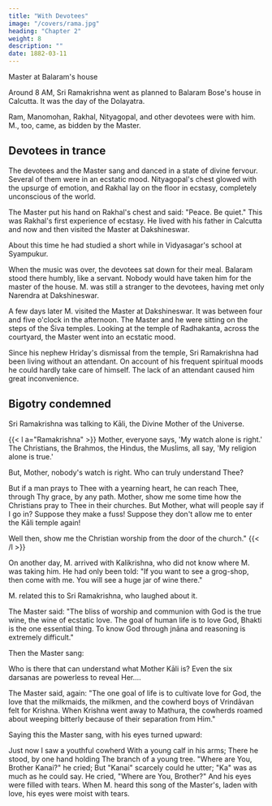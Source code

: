 ```yaml
---
title: "With Devotees"
image: "/covers/rama.jpg"
heading: "Chapter 2"
weight: 8
description: ""
date: 1882-03-11
---
```


<!-- March 11, 1882 -->

Master at Balaram's house

Around 8 AM, Sri Ramakrishna went as planned to Balaram Bose's house in Calcutta. It was the day of the Dolayatra. 

Ram, Manomohan, Rakhal, Nityagopal, and other devotees were with him. M., too, came, as bidden by the Master.

## Devotees in trance

The devotees and the Master sang and danced in a state of divine fervour. Several of them were in an ecstatic mood. Nityagopal's chest glowed with the upsurge of emotion,
and Rakhal lay on the floor in ecstasy, completely unconscious of the world. 

The Master put his hand on Rakhal's chest and said: "Peace. Be quiet." This was Rakhal's first experience of ecstasy. He lived with his father in Calcutta and now and then visited the Master at Dakshineswar. 

About this time he had studied a short while in Vidyasagar's school at Syampukur.

When the music was over, the devotees sat down for their meal. Balaram stood there humbly, like a servant. Nobody would have taken him for the master of the house. M.
was still a stranger to the devotees, having met only Narendra at Dakshineswar. 

A few days later M. visited the Master at Dakshineswar. It was between four and five o'clock in the afternoon. The Master and he were sitting on the steps of the Śiva
temples. Looking at the temple of Radhakanta, across the courtyard, the Master went into an ecstatic mood.

Since his nephew Hriday's dismissal from the temple, Sri Ramakrishna had been living without an attendant. On account of his frequent spiritual moods he could hardly take
care of himself. The lack of an attendant caused him great inconvenience. 

## Bigotry condemned

Sri Ramakrishna was talking to Kāli, the Divine Mother of the Universe. 


{{< l a="Ramakrishna" >}}
Mother, everyone says, 'My watch alone is right.' The Christians, the Brahmos, the Hindus, the Muslims, all say, 'My religion alone is true.' 

But, Mother, nobody's watch is right. Who can truly understand Thee? 

But if a man prays to Thee with a yearning heart, he can reach Thee, through Thy grace, by any path. Mother, show me some time how the Christians pray to Thee in their churches. But Mother, what will people say if I go in? Suppose they make a fuss! Suppose they don't allow me to enter
the Kāli temple again! 

Well then, show me the Christian worship from the door of the church."
{{< /l >}}

 
<!-- The mind's inability to comprehend God -->

On another day, M. arrived with Kalikrishna, who did not know where M. was taking him. He had only been told: "If you want to see a grog-shop, then come with
me. You will see a huge jar of wine there." 

M. related this to Sri Ramakrishna, who laughed about it. 

The Master said: "The bliss of worship and communion with God is the true wine, the wine of ecstatic love. The goal of human life is to love God, Bhakti is the
one essential thing. To know God through jnāna and reasoning is extremely difficult."

Then the Master sang:

Who is there that can understand what Mother Kāli is?
Even the six darsanas are powerless to reveal Her....

The Master said, again: "The one goal of life is to cultivate love for God, the love that the milkmaids, the milkmen, and the cowherd boys of Vrindāvan felt for Krishna. When
Krishna went away to Mathura, the cowherds roamed about weeping bitterly because of their separation from Him."

Saying this the Master sang, with his eyes turned upward:

Just now I saw a youthful cowherd With a young calf in his arms;
There he stood, by one hand holding
The branch of a young tree.
"Where are You, Brother Kanai?" he cried;
But "Kanai" scarcely could he utter;
"Ka" was as much as he could say.
He cried, "Where are You, Brother?"
And his eyes were filled with tears.
When M. heard this song of the Master's, laden with love, his eyes were moist with tears.
